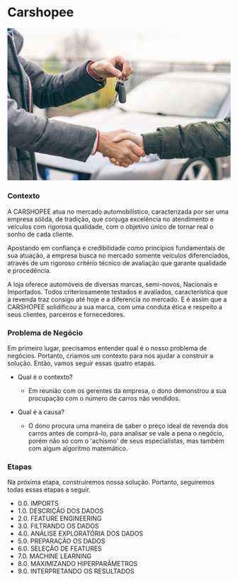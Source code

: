 # Carshopee

![Carshopee](https://github.com/rodrigogaf01/Carshopee-Previsao-de-Precos/blob/main/compracar.jpg)
### Contexto

A CARSHOPEE atua no mercado automobilístico, caracterizada por ser uma empresa sólida, de tradição, que conjuga excelência no atendimento e veículos com rigorosa qualidade, com o objetivo único de tornar real o sonho de cada cliente.

Apostando em confiança e credibilidade como princípios fundamentais de sua atuação, a empresa busca no mercado somente veículos diferenciados, através de um rigoroso critério técnico de avaliação que garante qualidade e procedência.

A loja oferece automóveis de diversas marcas, semi-novos, Nacionais e Importados. Todos criteriosamente testados e avaliados, característica que a revenda traz consigo até hoje e a diferencia no mercado. E é assim que a CARSHOPEE solidificou a sua marca, com uma conduta ética e respeito a seus clientes, parceiros e fornecedores.

### Problema de Negócio

Em primeiro lugar, precisamos entender qual é o nosso problema de negócios. Portanto, criamos um contexto para nos ajudar a construir a solução. Então, vamos seguir essas quatro etapas.


- Qual é o contexto?

    * Em reunião com os gerentes da empresa, o dono demonstrou a sua procupação com o número de carros não vendidos.
    
    
    
- Qual é a causa?

     * O dono procura uma maneira de saber o preço ideal de revenda dos carros antes de comprá-lo, para analisar se vale a pena o negócio, porém não só com o 'achismo' de seus especialistas, mas também com algum algoritmo matemático.
     
     
### Etapas
        
Na próxima etapa, construiremos nossa solução. Portanto, seguiremos todas essas etapas a seguir.

- 0.0. IMPORTS
- 1.0. DESCRIÇÃO DOS DADOS
- 2.0. FEATURE ENGINEERING
- 3.0. FILTRANDO OS DADOS
- 4.0. ANÁLISE EXPLORATÓRIA DOS DADOS
- 5.0. PREPARAÇÃO OS DADOS
- 6.0. SELEÇÃO DE FEATURES
- 7.0. MACHINE LEARNING
- 8.0. MAXIMIZANDO HIPERPARÂMETROS
- 9.0. INTERPRETANDO OS RESULTADOS

